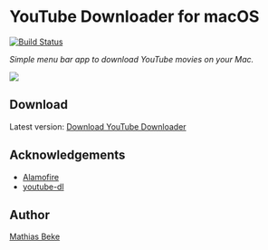 #  YouTube Downloader for macOS

[![Build Status](https://travis-ci.com/DenBeke/YouTube-Downloader-for-macOS.svg?branch=master)](https://travis-ci.com/DenBeke/YouTube-Downloader-for-macOS)

*Simple menu bar app to download YouTube movies on your Mac.*


![](https://denbeke.be/blog/wp-content/uploads/2019/02/youtube-download.gif)


## Download

Latest version: [Download YouTube Downloader](https://github.com/DenBeke/YouTube-Downloader-for-macOS/releases/download/v0.2/Youtube.Downloader.zip)


## Acknowledgements

* [Alamofire](https://github.com/Alamofire/Alamofire)
* [youtube-dl](https://youtube-dl.org)


## Author

[Mathias Beke](https://denbeke.be)
